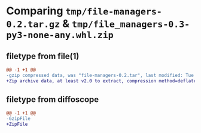 # Comparing `tmp/file-managers-0.2.tar.gz` & `tmp/file_managers-0.3-py3-none-any.whl.zip`

## filetype from file(1)

```diff
@@ -1 +1 @@
-gzip compressed data, was "file-managers-0.2.tar", last modified: Tue May 16 10:49:59 2023, max compression
+Zip archive data, at least v2.0 to extract, compression method=deflate
```

## filetype from diffoscope

```diff
@@ -1 +1 @@
-GzipFile
+ZipFile
```

